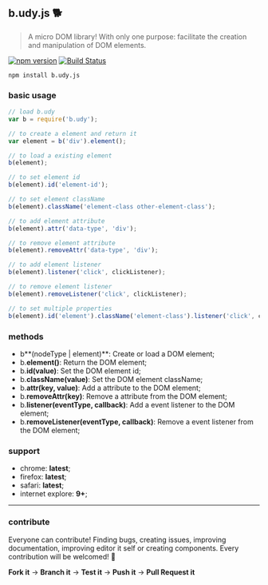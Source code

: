 ## b.udy.js  :dog2:

> A micro DOM library! With only one purpose: facilitate the creation and manipulation of DOM elements.

[![npm version](https://badge.fury.io/js/b.udy.js.svg)](http://badge.fury.io/js/b.udy.js) [![Build Status](https://travis-ci.org/evandroeisinger/b.udy.js.svg?branch=master)](https://travis-ci.org/evandroeisinger/b.udy.js)

```shell
npm install b.udy.js
```

### basic usage
```javascript
// load b.udy
var b = require('b.udy');

// to create a element and return it
var element = b('div').element();

// to load a existing element
b(element);

// to set element id
b(element).id('element-id');

// to set element className
b(element).className('element-class other-element-class');

// to add element attribute
b(element).attr('data-type', 'div');

// to remove element attribute
b(element).removeAttr('data-type', 'div');

// to add element listener
b(element).listener('click', clickListener);

// to remove element listener
b(element).removeListener('click', clickListener);

// to set multiple properties
b(element).id('element').className('element-class').listener('click', clickListener);
```

### methods
- b**(nodeType | element)**: Create or load a DOM element;
- b.**element()**: Return the DOM element;
- b.**id(value)**: Set the DOM element id;
- b.**className(value)**: Set the DOM element className;
- b.**attr(key, value)**: Add a attribute to the DOM element;
- b.**removeAttr(key)**: Remove a attribute from the DOM element;
- b.**listener(eventType, callback)**: Add a event listener to the DOM element;
- b.**removeListener(eventType, callback)**: Remove a event listener from the DOM element;

### support
- chrome: **latest**;
- firefox: **latest**;
- safari: **latest**;
- internet explore: **9+**;

---
### contribute
Everyone can contribute! Finding bugs, creating issues, improving documentation, improving editor it self or creating components.
Every contribution will be welcomed! :santa:

**Fork it** -> **Branch it** -> **Test it** -> **Push it** -> **Pull Request it**
